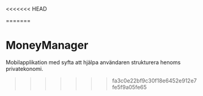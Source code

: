 <<<<<<< HEAD

=======
# MoneyManager
Mobilapplikation med syfta att hjälpa användaren strukturera henoms privatekonomi.
>>>>>>> fa3c0e22bf9c30f18e6452e912e7fe5f9a05fe65
